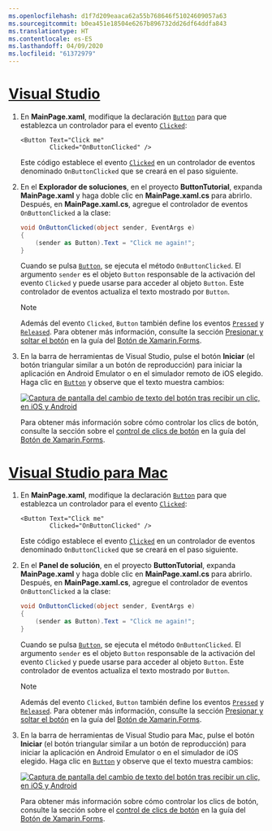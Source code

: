 ```yaml
---
ms.openlocfilehash: d1f7d209eaaca62a55b768646f51024609057a63
ms.sourcegitcommit: b0ea451e18504e6267b896732dd26df64ddfa843
ms.translationtype: HT
ms.contentlocale: es-ES
ms.lasthandoff: 04/09/2020
ms.locfileid: "61372979"
---
```

# <a name="visual-studio"></a>[Visual Studio](#tab/vswin)

1. En **MainPage.xaml**, modifique la declaración [`Button`](xref:Xamarin.Forms.Button) para que establezca un controlador para el evento [`Clicked`](xref:Xamarin.Forms.Button.Clicked):

    ```xaml
    <Button Text="Click me"
            Clicked="OnButtonClicked" />
    ```

    Este código establece el evento [`Clicked`](xref:Xamarin.Forms.Button.Clicked) en un controlador de eventos denominado `OnButtonClicked` que se creará en el paso siguiente.

1. En el **Explorador de soluciones**, en el proyecto **ButtonTutorial**, expanda **MainPage.xaml** y haga doble clic en **MainPage.xaml.cs** para abrirlo. Después, en **MainPage.xaml.cs**, agregue el controlador de eventos `OnButtonClicked` a la clase:

    ```csharp
    void OnButtonClicked(object sender, EventArgs e)
    {
        (sender as Button).Text = "Click me again!";
    }
    ```

    Cuando se pulsa [`Button`](xref:Xamarin.Forms.Button), se ejecuta el método `OnButtonClicked`. El argumento `sender` es el objeto `Button` responsable de la activación del evento `Clicked` y puede usarse para acceder al objeto `Button`. Este controlador de eventos actualiza el texto mostrado por `Button`.

    > [!NOTE]
    > Además del evento `Clicked`, `Button` también define los eventos [`Pressed`](xref:Xamarin.Forms.Button.Pressed) y [`Released`](xref:Xamarin.Forms.Button.Released). Para obtener más información, consulte la sección [Presionar y soltar el botón](~/xamarin-forms/user-interface/button.md#pressing-and-releasing-the-button) en la guía del [Botón de Xamarin.Forms](~/xamarin-forms/user-interface/button.md).

1. En la barra de herramientas de Visual Studio, pulse el botón **Iniciar** (el botón triangular similar a un botón de reproducción) para iniciar la aplicación en Android Emulator o en el simulador remoto de iOS elegido. Haga clic en [`Button`](xref:Xamarin.Forms.Button) y observe que el texto muestra cambios:

    [![Captura de pantalla del cambio de texto del botón tras recibir un clic, en iOS y Android](../images/handle-button-click.png "Control de los clics de botón")](../images/handle-button-click-large.png#lightbox "Control de los clics de botón")

    Para obtener más información sobre cómo controlar los clics de botón, consulte la sección sobre el [control de clics de botón](~/xamarin-forms/user-interface/button.md#handling-button-clicks) en la guía del [Botón de Xamarin.Forms](~/xamarin-forms/user-interface/button.md).

# <a name="visual-studio-for-mac"></a>[Visual Studio para Mac](#tab/vsmac)

1. En **MainPage.xaml**, modifique la declaración [`Button`](xref:Xamarin.Forms.Button) para que establezca un controlador para el evento [`Clicked`](xref:Xamarin.Forms.Button.Clicked):

    ```xaml
    <Button Text="Click me"
            Clicked="OnButtonClicked" />
    ```

    Este código establece el evento [`Clicked`](xref:Xamarin.Forms.Button.Clicked) en un controlador de eventos denominado `OnButtonClicked` que se creará en el paso siguiente.

1. En el **Panel de solución**, en el proyecto **ButtonTutorial**, expanda **MainPage.xaml** y haga doble clic en **MainPage.xaml.cs** para abrirlo. Después, en **MainPage.xaml.cs**, agregue el controlador de eventos `OnButtonClicked` a la clase:

    ```csharp
    void OnButtonClicked(object sender, EventArgs e)
    {
        (sender as Button).Text = "Click me again!";
    }
    ```

    Cuando se pulsa [`Button`](xref:Xamarin.Forms.Button), se ejecuta el método `OnButtonClicked`. El argumento `sender` es el objeto `Button` responsable de la activación del evento `Clicked` y puede usarse para acceder al objeto `Button`. Este controlador de eventos actualiza el texto mostrado por `Button`.

    > [!NOTE]
    > Además del evento `Clicked`, `Button` también define los eventos [`Pressed`](xref:Xamarin.Forms.Button.Pressed) y [`Released`](xref:Xamarin.Forms.Button.Released). Para obtener más información, consulte la sección [Presionar y soltar el botón](~/xamarin-forms/user-interface/button.md#pressing-and-releasing-the-button) en la guía del [Botón de Xamarin.Forms](~/xamarin-forms/user-interface/button.md).

1. En la barra de herramientas de Visual Studio para Mac, pulse el botón **Iniciar** (el botón triangular similar a un botón de reproducción) para iniciar la aplicación en Android Emulator o en el simulador de iOS elegido. Haga clic en [`Button`](xref:Xamarin.Forms.Button) y observe que el texto muestra cambios:

    [![Captura de pantalla del cambio de texto del botón tras recibir un clic, en iOS y Android](../images/handle-button-click.png "Control de los clics de botón")](../images/handle-button-click-large.png#lightbox "Control de los clics de botón")

    Para obtener más información sobre cómo controlar los clics de botón, consulte la sección sobre el [control de clics de botón](~/xamarin-forms/user-interface/button.md#handling-button-clicks) en la guía del [Botón de Xamarin.Forms](~/xamarin-forms/user-interface/button.md).
